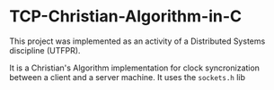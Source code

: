 # TCP-Christian-Algorithm-in-C
This project was implemented as an activity of a Distributed Systems discipline (UTFPR).

It is a Christian's Algorithm implementation for clock syncronization between a client and a server machine. It uses the ```sockets.h``` lib
